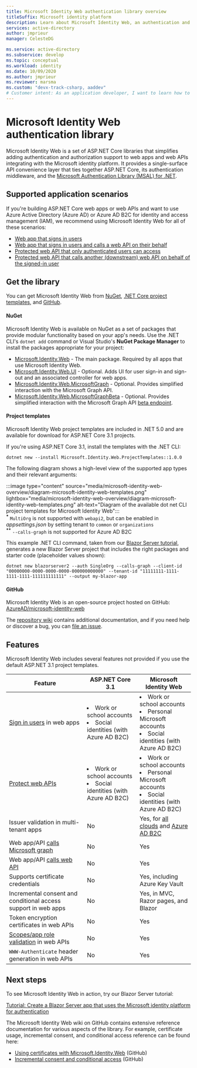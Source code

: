 ```yaml
---
title: Microsoft Identity Web authentication library overview
titleSuffix: Microsoft identity platform
description: Learn about Microsoft Identity Web, an authentication and authorization library for ASP.NET Core applications that integrate with Azure Active Directory, Azure AD B2C, and Microsoft Graph and other web APIs.
services: active-directory
author: jmprieur
manager: CelesteDG

ms.service: active-directory
ms.subservice: develop
ms.topic: conceptual
ms.workload: identity
ms.date: 10/09/2020
ms.author: jmprieur
ms.reviewer: marsma
ms.custom: "devx-track-csharp, aaddev"
# Customer intent: As an application developer, I want to learn how to add authentication to ASP.NET Core web apps and authorization to protected web APIs.
---
```


# Microsoft Identity Web authentication library

Microsoft Identity Web is a set of ASP.NET Core libraries that simplifies adding authentication and authorization support to web apps and web APIs integrating with the Microsoft identity platform. It provides a single-surface API convenience layer that ties together ASP.NET Core, its authentication middleware, and the [Microsoft Authentication Library (MSAL) for .NET](https://github.com/azuread/microsoft-authentication-library-for-dotnet).

## Supported application scenarios

If you're building ASP.NET Core web apps or web APIs and want to use Azure Active Directory (Azure AD) or Azure AD B2C for identity and access management (IAM), we recommend using Microsoft Identity Web for all of these scenarios:

- [Web app that signs in users](scenario-web-app-sign-user-overview.md)
- [Web app that signs in users and calls a web API on their behalf](scenario-web-app-call-api-overview.md)
- [Protected web API that only authenticated users can access](scenario-protected-web-api-overview.md)
- [Protected web API that calls another (downstream) web API on behalf of the signed-in user](scenario-web-api-call-api-overview.md)

## Get the library

You can get Microsoft Identity Web from [NuGet](#nuget), [.NET Core project templates](#project-templates), and [GitHub](#github).

#### NuGet

Microsoft Identity Web is available on NuGet as a set of packages that provide modular functionality based on your app's needs. Use the .NET CLI's `dotnet add` command or Visual Studio's **NuGet Package Manager** to install the packages appropriate for your project:

- [Microsoft.Identity.Web](https://www.nuget.org/packages/Microsoft.Identity.Web) - The main package. Required by all apps that use Microsoft Identity Web.
- [Microsoft.Identity.Web.UI](https://www.nuget.org/packages/Microsoft.Identity.Web.UI) - Optional. Adds UI for user sign-in and sign-out and an associated controller for web apps.
- [Microsoft.Identity.Web.MicrosoftGraph](https://www.nuget.org/packages/Microsoft.Identity.Web.MicrosoftGraph) - Optional. Provides simplified interaction with the Microsoft Graph API.
- [Microsoft.Identity.Web.MicrosoftGraphBeta](https://www.nuget.org/packages/Microsoft.Identity.Web.MicrosoftGraphBeta) - Optional. Provides simplified interaction with the Microsoft Graph API [beta endpoint](/graph/api/overview&preserve-view=true).

#### Project templates

Microsoft Identity Web project templates are included in .NET 5.0 and are available for download for ASP.NET Core 3.1 projects.

If you're using ASP.NET Core 3.1, install the templates with the .NET CLI:

```dotnetcli
dotnet new --install Microsoft.Identity.Web.ProjectTemplates::1.0.0
```

The following diagram shows a high-level view of the supported app types and their relevant arguments:

:::image type="content" source="media/microsoft-identity-web-overview/diagram-microsoft-identity-web-templates.png" lightbox="media/microsoft-identity-web-overview/diagram-microsoft-identity-web-templates.png" alt-text="Diagram of the available dot net CLI project templates for Microsoft Identity Web":::
<br /><sup><b>*</b></sup> `MultiOrg` is not supported with `webapi2`, but can be enabled in *appsettings.json* by setting tenant to `common` or `organizations`
<br /><sup><b>**</b></sup> `--calls-graph` is not supported for Azure AD B2C

This example .NET CLI command, taken from our [Blazor Server tutorial](tutorial-blazor-server.md), generates a new Blazor Server project that includes the right packages and starter code (placeholder values shown):

```dotnetcli
dotnet new blazorserver2 --auth SingleOrg --calls-graph --client-id "00000000-0000-0000-0000-000000000000" --tenant-id "11111111-1111-1111-1111-111111111111" --output my-blazor-app
```

#### GitHub

Microsoft Identity Web is an open-source project hosted on GitHub: <a href="https://github.com/AzureAD/microsoft-identity-web" target="_blank">AzureAD/microsoft-identity-web</a>

The [repository wiki](https://github.com/AzureAD/microsoft-identity-web/wiki) contains additional documentation, and if you need help or discover a bug, you can [file an issue](https://github.com/AzureAD/microsoft-identity-web/issues).

## Features

Microsoft Identity Web includes several features not provided if you use the default ASP.NET 3.1 project templates.

| Feature                                                                                  | ASP.NET Core 3.1                                                     | Microsoft Identity Web                                                                                  |
|------------------------------------------------------------------------------------------|----------------------------------------------------------------------|---------------------------------------------------------------------------------------------------------|
| [Sign in users](scenario-web-app-sign-user-app-configuration.md) in web apps             | <li>Work or school accounts<li>Social identities (with Azure AD B2C) | <li>Work or school accounts<li>Personal Microsoft accounts<li>Social identities (with Azure AD B2C)     |
| [Protect web APIs](scenario-protected-web-api-app-configuration.md#microsoftidentityweb) | <li>Work or school accounts<li>Social identities (with Azure AD B2C) | <li>Work or school accounts<li>Personal Microsoft accounts<li>Social identities (with Azure AD B2C)     |
| Issuer validation in multi-tenant apps                                                   | No                                                                   | Yes, for [all clouds](authentication-national-cloud.md) and [Azure AD B2C](../../active-directory-b2c/index.yml) |
| Web app/API [calls Microsoft graph][scenario-api-call-graph]                             | No                                                                   | Yes                                                                                                     |
| Web app/API [calls web API][scenario-api-call-api]                                       | No                                                                   | Yes                                                                                                     |
| Supports certificate credentials                                                         | No                                                                   | Yes, including Azure Key Vault                                                                          |
| Incremental consent and conditional access support in web apps                           | No                                                                   | Yes, in MVC, Razor pages, and Blazor                                                                    |
| Token encryption certificates in web APIs                                                | No                                                                   | Yes                                                                                                     |
| [Scopes/app role validation][scenario-api-validation] in web APIs                        | No                                                                   | Yes                                                                                                     |
| `WWW-Authenticate` header generation in web APIs                                         | No                                                                   | Yes                                                                                                     |

## Next steps

To see Microsoft Identity Web in action, try our Blazor Server tutorial:

[Tutorial: Create a Blazor Server app that uses the Microsoft identity platform for authentication](tutorial-blazor-server.md)

The Microsoft Identity Web wiki on GitHub contains extensive reference documentation for various aspects of the library. For example, certificate usage, incremental consent, and conditional access reference can be found here:

- <a href="https://github.com/AzureAD/microsoft-identity-web/wiki/Using-certificates" target="_blank">Using certificates with Microsoft.Identity.Web</a> (GitHub)
- <a href="https://github.com/AzureAD/microsoft-identity-web/wiki/Managing-incremental-consent-and-conditional-access" target="_blank">Incremental consent and conditional access</a> (GitHub)

<!-- LINKS -->
<!--  [miw-certs]: microsoft-identity-web-certificates.md  -->
<!--  [miw-certs-decrypt]: microsoft-identity-web-certificates.md#decryption-certificates  -->
<!--  [miw-inc-consent-ca-header]: microsoft-identity-web-consent-conditional-access.md#handling-incremental-consent-or-conditional-access-in-web-apis  -->
<!--  [miw-inc-consent-ca]: microsoft-identity-web-consent-conditional-access.md  -->
[scenario-api-call-api]: scenario-web-api-call-api-call-api.md#option-1-call-microsoft-graph-with-the-sdk  
[scenario-api-call-graph]: scenario-web-api-call-api-call-api.md#option-1-call-microsoft-graph-with-the-sdk  
[scenario-api-validation]: scenario-protected-web-api-verification-scope-app-roles.md  
